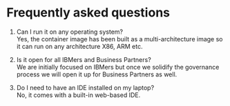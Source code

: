 # Frequently asked questions

1. Can I run it on any operating system?  
   Yes, the container image has been built as a multi-architecture image so it can run on any architecture X86, ARM etc.

2. Is it open for all IBMers and Business Partners?  
   We are initially focused on IBMers but once we solidify the governance process we will open it up for Business Partners as well.

3. Do I need to have an IDE installed on my laptop?  
   No, it comes with a built-in web-based IDE.
